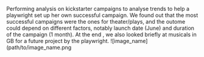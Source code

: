 Performing analysis on kickstarter campaigns to analyse trends to help a playwright set up her own successful campaign.
We found out that the most successful campaigns were the ones for theater/plays, and the outome could depend on different factors, notably launch date (June) and duration of the campaign (1 month).
At the end , we also looked briefly at musicals in GB for a future project by the playwright.
![image_name](path/to/image_name.png

